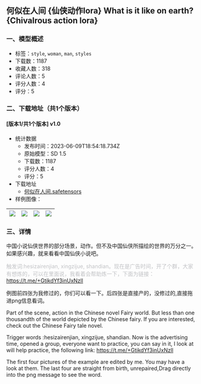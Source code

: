 ## 何似在人间 {仙侠动作lora} What is it like on earth? {Chivalrous action lora}
### 一、模型概述

- 标签：`style`, `woman`, `man`, `styles`
- 下载数：1187
- 收藏人数：318
- 评论人数：5
- 评分人数：4
- 评分：5

### 二、下载地址（共1个版本）

#### [版本1/共1个版本] v1.0

- 统计数据
  - 发布时间：2023-06-09T18:54:18.734Z
  - 原始模型：SD 1.5
  - 下载数：1187
  - 评分人数：4
  - 评分：5
- 下载地址
  - [何似在人间.safetensors](https://civitai.com/api/download/models/92589)
- 样例图像：

| <img src="https://image.civitai.com/xG1nkqKTMzGDvpLrqFT7WA/52c02818-9355-4eb7-9dae-0a2ada25d50e/width=450/1088027.jpeg" /> | <img src="https://image.civitai.com/xG1nkqKTMzGDvpLrqFT7WA/8fe39cfa-75ca-423a-8611-7f05ddcf3fca/width=450/1088029.jpeg" /> | <img src="https://image.civitai.com/xG1nkqKTMzGDvpLrqFT7WA/b4e014ed-d7e2-4bdd-a662-c656493470de/width=450/1088030.jpeg" /> | <img src="https://image.civitai.com/xG1nkqKTMzGDvpLrqFT7WA/2228003d-c54b-45a4-87e6-c55d9e15790e/width=450/1088028.jpeg" /> |
| ---- | ---- | ---- | ---- |


### 三、详情
<p>中国小说仙侠世界的部分场景，动作。但不及中国仙侠所描绘的世界的万分之一。如果感兴趣，就来看看中国仙侠小说吧。</p><p><span style="color:rgb(193, 194, 197)">触发词:hesizairenjian, xingzijue, shandian。现在是广告时间，开了个群，大家有想炼的，可以在里面说，我看着会帮助炼一下，下面为链接：</span><a target="_blank" rel="ugc" href="https://t.me/+GtikdYf3inUxNzll">https://t.me/+GtikdYf3inUxNzll</a></p><p>例图前四张为我修过的，你们可以看一下。后四张是直接产的，没修过的,直接拖进png信息看词。</p><p>Part of the scene, action in the Chinese novel Fairy world. But less than one thousandth of the world depicted by the Chinese fairy. If you are interested, check out the Chinese Fairy tale novel.</p><p>Trigger words :hesizairenjian, xingzijue, shandian. Now is the advertising time, opened a group, everyone want to practice, you can say in it, I look at will help practice, the following link: <a target="_blank" rel="ugc" href="https://t.me/+GtikdYf3inUxNzll">https://t.me/+GtikdYf3inUxNzll</a></p><p>The first four pictures of the example are edited by me. You may have a look at them. The last four are straight from birth, unrepaired,Drag directly into the png message to see the word.</p>